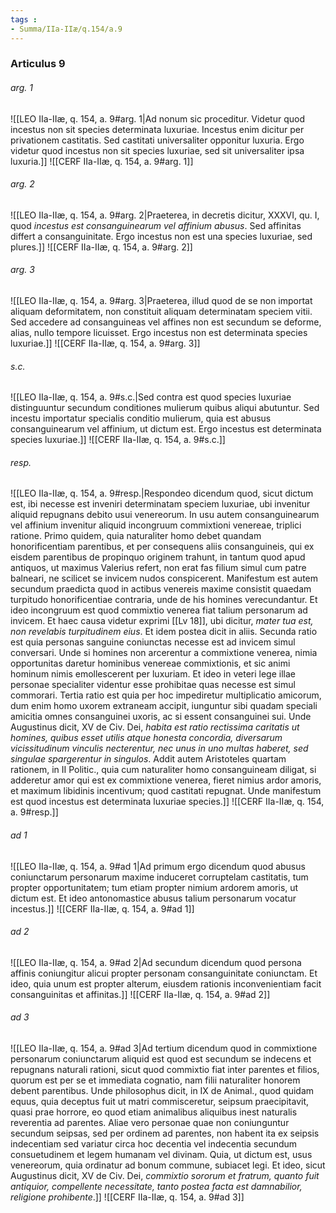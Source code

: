 ```yaml
---
tags : 
- Summa/IIa-IIæ/q.154/a.9
---
```


### Articulus 9

###### arg. 1
![[LEO IIa-IIæ, q. 154, a. 9#arg. 1|Ad nonum sic proceditur. Videtur quod incestus non sit species determinata luxuriae. Incestus enim dicitur per privationem castitatis. Sed castitati universaliter opponitur luxuria. Ergo videtur quod incestus non sit species luxuriae, sed sit universaliter ipsa luxuria.]]
![[CERF IIa-IIæ, q. 154, a. 9#arg. 1]]

###### arg. 2
![[LEO IIa-IIæ, q. 154, a. 9#arg. 2|Praeterea, in decretis dicitur, XXXVI, qu. I, quod *incestus est consanguinearum vel affinium abusus*. Sed affinitas differt a consanguinitate. Ergo incestus non est una species luxuriae, sed plures.]]
![[CERF IIa-IIæ, q. 154, a. 9#arg. 2]]

###### arg. 3
![[LEO IIa-IIæ, q. 154, a. 9#arg. 3|Praeterea, illud quod de se non importat aliquam deformitatem, non constituit aliquam determinatam speciem vitii. Sed accedere ad consanguineas vel affines non est secundum se deforme, alias, nullo tempore licuisset. Ergo incestus non est determinata species luxuriae.]]
![[CERF IIa-IIæ, q. 154, a. 9#arg. 3]]

###### s.c.
![[LEO IIa-IIæ, q. 154, a. 9#s.c.|Sed contra est quod species luxuriae distinguuntur secundum conditiones mulierum quibus aliqui abutuntur. Sed incestu importatur specialis conditio mulierum, quia est abusus consanguinearum vel affinium, ut dictum est. Ergo incestus est determinata species luxuriae.]]
![[CERF IIa-IIæ, q. 154, a. 9#s.c.]]

###### resp.
![[LEO IIa-IIæ, q. 154, a. 9#resp.|Respondeo dicendum quod, sicut dictum est, ibi necesse est inveniri determinatam speciem luxuriae, ubi invenitur aliquid repugnans debito usui venereorum. In usu autem consanguinearum vel affinium invenitur aliquid incongruum commixtioni venereae, triplici ratione. Primo quidem, quia naturaliter homo debet quandam honorificentiam parentibus, et per consequens aliis consanguineis, qui ex eisdem parentibus de propinquo originem trahunt, in tantum quod apud antiquos, ut maximus Valerius refert, non erat fas filium simul cum patre balneari, ne scilicet se invicem nudos conspicerent. Manifestum est autem secundum praedicta quod in actibus venereis maxime consistit quaedam turpitudo honorificentiae contraria, unde de his homines verecundantur. Et ideo incongruum est quod commixtio venerea fiat talium personarum ad invicem. Et haec causa videtur exprimi [[Lv 18]], ubi dicitur, *mater tua est, non revelabis turpitudinem eius*. Et idem postea dicit in aliis. Secunda ratio est quia personas sanguine coniunctas necesse est ad invicem simul conversari. Unde si homines non arcerentur a commixtione venerea, nimia opportunitas daretur hominibus venereae commixtionis, et sic animi hominum nimis emollescerent per luxuriam. Et ideo in veteri lege illae personae specialiter videntur esse prohibitae quas necesse est simul commorari. Tertia ratio est quia per hoc impediretur multiplicatio amicorum, dum enim homo uxorem extraneam accipit, iunguntur sibi quadam speciali amicitia omnes consanguinei uxoris, ac si essent consanguinei sui. Unde Augustinus dicit, XV de Civ. Dei, *habita est ratio rectissima caritatis ut homines, quibus esset utilis atque honesta concordia, diversarum vicissitudinum vinculis necterentur, nec unus in uno multas haberet, sed singulae spargerentur in singulos*. Addit autem Aristoteles quartam rationem, in II Politic., quia cum naturaliter homo consanguineam diligat, si adderetur amor qui est ex commixtione venerea, fieret nimius ardor amoris, et maximum libidinis incentivum; quod castitati repugnat. Unde manifestum est quod incestus est determinata luxuriae species.]]
![[CERF IIa-IIæ, q. 154, a. 9#resp.]]

###### ad 1
![[LEO IIa-IIæ, q. 154, a. 9#ad 1|Ad primum ergo dicendum quod abusus coniunctarum personarum maxime induceret corruptelam castitatis, tum propter opportunitatem; tum etiam propter nimium ardorem amoris, ut dictum est. Et ideo antonomastice abusus talium personarum vocatur incestus.]]
![[CERF IIa-IIæ, q. 154, a. 9#ad 1]]

###### ad 2
![[LEO IIa-IIæ, q. 154, a. 9#ad 2|Ad secundum dicendum quod persona affinis coniungitur alicui propter personam consanguinitate coniunctam. Et ideo, quia unum est propter alterum, eiusdem rationis inconvenientiam facit consanguinitas et affinitas.]]
![[CERF IIa-IIæ, q. 154, a. 9#ad 2]]

###### ad 3
![[LEO IIa-IIæ, q. 154, a. 9#ad 3|Ad tertium dicendum quod in commixtione personarum coniunctarum aliquid est quod est secundum se indecens et repugnans naturali rationi, sicut quod commixtio fiat inter parentes et filios, quorum est per se et immediata cognatio, nam filii naturaliter honorem debent parentibus. Unde philosophus dicit, in IX de Animal., quod quidam equus, quia deceptus fuit ut matri commisceretur, seipsum praecipitavit, quasi prae horrore, eo quod etiam animalibus aliquibus inest naturalis reverentia ad parentes. Aliae vero personae quae non coniunguntur secundum seipsas, sed per ordinem ad parentes, non habent ita ex seipsis indecentiam sed variatur circa hoc decentia vel indecentia secundum consuetudinem et legem humanam vel divinam. Quia, ut dictum est, usus venereorum, quia ordinatur ad bonum commune, subiacet legi. Et ideo, sicut Augustinus dicit, XV de Civ. Dei, *commixtio sororum et fratrum, quanto fuit antiquior, compellente necessitate, tanto postea facta est damnabilior, religione prohibente*.]]
![[CERF IIa-IIæ, q. 154, a. 9#ad 3]]

